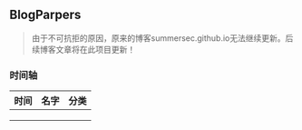 ## BlogParpers

> 由于不可抗拒的原因，原来的博客summersec.github.io无法继续更新。后续博客文章将在此项目更新！



### 时间轴



| 时间 | 名字 | 分类 |
| ---- | ---- | ---- |
|      |      |      |
|      |      |      |
|      |      |      |



